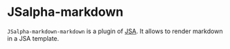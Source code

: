# JSalpha-markdown

`JSalpha-markdown-markdown` is a plugin of [JSA](https://github.com/augustinmauroy/jsa).
It allows to render markdown in a JSA template.
